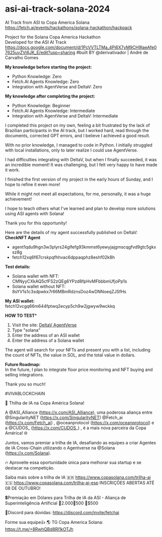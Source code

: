 # asi-ai-track-solana-2024
AI Track from ASI to Copa America Solana
https://fetch.ai/events/hackathons/solana-hackathon/hackpack

Project for the Solana Copa America Hackathon  
Developed for the ASI AI Track
https://docs.google.com/document/d/1PcVVTLTMa_4Pj6X7yM9CH9IaeAfe07625uvZVi6JK_E/edit?usp=sharing
#built BY @derivativador | André de Carvalho Gomes

**My knowledge before starting the project:**  
- Python Knowledge: Zero  
- Fetch.AI Agents Knowledge: Zero  
- Integration with AgentVerse and DeltaV: Zero  

**My knowledge after completing the project:**  
- Python Knowledge: Beginner  
- Fetch.AI Agents Knowledge: Intermediate  
- Integration with AgentVerse and DeltaV: Intermediate  

I completed this project on my own, feeling a bit frustrated by the lack of Brazilian participants in the AI track, but I worked hard, read through the documents, corrected GPT errors, and I believe I achieved a good result.

With no prior knowledge, I managed to code in Python. I initially struggled with local installations, only to later realize I could use AgentVerse.

I had difficulties integrating with DeltaV, but when I finally succeeded, it was an incredible moment! It was challenging, but I felt very happy to have made it work.

I finished the first version of my project in the early hours of Sunday, and I hope to refine it even more!

While it might not meet all expectations, for me, personally, it was a huge achievement!

I hope to teach others what I've learned and plan to develop more solutions using ASI agents with Solana!

Thank you for this opportunity!

Here are the details of my agent successfully published on DeltaV:  
**CheckNFT Agent**  
- agent1qdu9hgn3w3plyrs24glfefg93kmmst6yewyjajgmscqgfvd9gtc5gkxsz8g  
- fetch12xq6f67crskpqfhhvac6dppaqphz8eshf02k8h  

**Test details:**  
- Solana wallet with NFT: CMNyyCXkAQ5cfFS2zQEg6YPzd8fpHvMFbbbmUfjoPp1s  
- Solana wallet without NFT: 8sYV1s1c3sdpwkx7r66MBmRdznsDoz4wDNNoeqZJSfHs  

**My ASI wallet:**  
fetch12vcgq66m644fptwq2ecyp5ch9w2jgwyw9wckkq  

****HOW TO TEST*****  
1. Visit the site: [DeltaV AgentVerse](https://deltav.agentverse.ai/home)  
2. Type "solana"  
3. Enter the address of an ASI wallet  
4. Enter the address of a Solana wallet  

The agent will search for your NFTs and present you with a list, including the count of NFTs, the value in SOL, and the total value in dollars.

**Future Roadmap:**  
In the future, I plan to integrate floor price monitoring and NFT buying and selling integrations.

Thank you so much! 

#VIVABLOCKCHAIN

🚀 Thilha de IA na Copa América Solana!

A @ASI_Alliance (https://x.com/ASI_Alliance), uma poderosa aliança entre @SingularityNET (https://x.com/SingularityNET) @Fetch_ai (https://x.com/Fetch_ai) , @oceanprotocol (https://x.com/oceanprotocol) e a @CUDOS_ (https://x.com/CUDOS_) , é a mais nova parceira da Copa América! 🌐 

Juntos, vamos premiar a trilha de IA, desafiando as equipes a criar Agentes de IA Cross-Chain utilizando o Agentverse na @Solana (https://x.com/Solana).

🔥 Aproveite essa oportunidade única para melhorar sua startup e se destacar na competição. 

Saiba mais sobre a trilha de IA
🇧🇷 https://www.copasolana.com/trilha-ai
🇪🇸  https://www.copasolana.com/trilha-ai-esp
INSCRIÇÕES ABERTAS ATÉ 08 DE OUTUBRO! 

💲Premiação em Dólares para Trilha de IA da ASI - Aliança de Superinteligência Artificial
🥇$2.000 
🥈$500 
🥉$500 

👾Discord para dúvidas:
https://discord.com/invite/fetchai

Forme sua equipe👍
🌎 TG Copa America Solana: https://t.me/+8RwhQBd8RI1kOTJh
